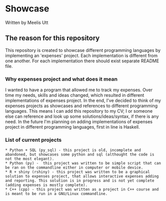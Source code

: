# Showcase

Written by
Meelis Utt

## The reason for this repository

This repository is created to showcase different programming languages by implementing an 'expenses' project.
Each implementation is different from one another. For each implementation there should exist separate README file.

### Why expenses project and what does it mean

I wanted to have a program that allowed me to track my expenses. Over time my needs, skills and ideas changed, which resulted in different implementations of expenses project. In the end, I've decided to think of my expenses projects as showcases and references to different programming languages. This means I can add this repository to my CV; I or someone else can reference and look up some solutions/ideas/syntax, if there is any need. In the future I'm planning on adding implementations of expenses project in different programming languages, first in line is Haskell.

### List of current projects

	* Python + SQL (py_sql) - this project is old, incomplete and abandoned, but showcases some python and sql (althought the code is not the most elegant).
	* Python (py) -  this project was written to be simple script that can be ran on the commandline either in computer or mobile device.
	* R + shiny (rshiny) - this project was written to be a graphical solution to expenses project, that allows interactive expenses adding and reporting. This solution is in progress and is not yet complete (adding expenses is mostly complete).
	* C++ (cpp) - this project was written as a project in C++ course and is meant to be run in a GNU/Linux commandline.


